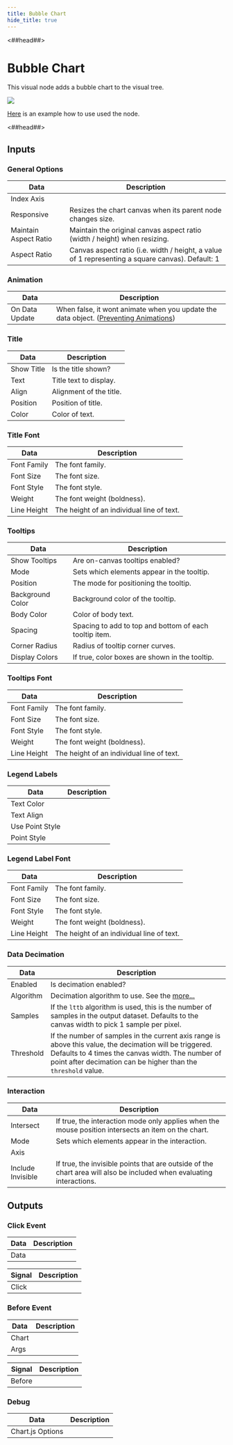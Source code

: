 ```yaml
---
title: Bubble Chart
hide_title: true
---
```


<##head##>

# Bubble Chart

This visual node adds a bubble chart to the visual tree.

<div className="ndl-image-with-background l">

![](/library/modules/chartjs/charts/bubble-chart.png)

</div>

[Here](../charts/bubble) is an example how to use used the node.

<##head##>

## Inputs

<div className="ndl-table-35-65">


### General Options

| Data                                                             | Description                                                                                                                                                          |
| ---------------------------------------------------------------- | -------------------------------------------------------------------------------------------------------------------------------------------------------------------- |
| <span className="ndl-data">Index Axis</span>                     |                                                                                                                                                                      |
| <span className="ndl-data">Responsive</span>                     | Resizes the chart canvas when its parent node changes size.                                                                                                          |
| <span className="ndl-data">Maintain Aspect Ratio</span>          | Maintain the original canvas aspect ratio (width / height) when resizing.                                                                                            |
| <span className="ndl-data">Aspect Ratio</span>                   | Canvas aspect ratio (i.e. width / height, a value of 1 representing a square canvas). Default: 1                                                                     |

### Animation

| Data                                                             | Description                                                                                                                                                          |
| ---------------------------------------------------------------- | -------------------------------------------------------------------------------------------------------------------------------------------------------------------- |
| <span className="ndl-data">On Data Update</span>                 | When false, it wont animate when you update the data object. ([Preventing Animations](https://www.chartjs.org/docs/latest/developers/updates.html#preventing-animations)) |

### Title

| Data                                                             | Description                                                                                                                                                          |
| ---------------------------------------------------------------- | -------------------------------------------------------------------------------------------------------------------------------------------------------------------- |
| <span className="ndl-data">Show Title</span>                     | Is the title shown?                                                                                                                                                  |
| <span className="ndl-data">Text</span>                           | Title text to display.                                                                                                                                               |
| <span className="ndl-data">Align</span>                          | Alignment of the title.                                                                                                                                              |
| <span className="ndl-data">Position</span>                       | Position of title.                                                                                                                                                   |
| <span className="ndl-data">Color</span>                          | Color of text.                                                                                                                                                       |

### Title Font

| Data                                                             | Description                                                                                                                                                          |
| ---------------------------------------------------------------- | -------------------------------------------------------------------------------------------------------------------------------------------------------------------- |
| <span className="ndl-data">Font Family</span>                    | The font family.                                                                                                                                                     |
| <span className="ndl-data">Font Size</span>                      | The font size.                                                                                                                                                       |
| <span className="ndl-data">Font Style</span>                     | The font style.                                                                                                                                                      |
| <span className="ndl-data">Weight</span>                         | The font weight (boldness).                                                                                                                                          |
| <span className="ndl-data">Line Height</span>                    | The height of an individual line of text.                                                                                                                            |

### Tooltips

| Data                                                             | Description                                                                                                                                                          |
| ---------------------------------------------------------------- | -------------------------------------------------------------------------------------------------------------------------------------------------------------------- |
| <span className="ndl-data">Show Tooltips</span>                  | Are on-canvas tooltips enabled?                                                                                                                                      |
| <span className="ndl-data">Mode</span>                           | Sets which elements appear in the tooltip.                                                                                                                           |
| <span className="ndl-data">Position</span>                       | The mode for positioning the tooltip.                                                                                                                                |
| <span className="ndl-data">Background Color</span>               | Background color of the tooltip.                                                                                                                                     |
| <span className="ndl-data">Body Color</span>                     | Color of body text.                                                                                                                                                  |
| <span className="ndl-data">Spacing</span>                        | Spacing to add to top and bottom of each tooltip item.                                                                                                               |
| <span className="ndl-data">Corner Radius</span>                  | Radius of tooltip corner curves.                                                                                                                                     |
| <span className="ndl-data">Display Colors</span>                 | If true, color boxes are shown in the tooltip.                                                                                                                       |

### Tooltips Font

| Data                                                             | Description                                                                                                                                                          |
| ---------------------------------------------------------------- | -------------------------------------------------------------------------------------------------------------------------------------------------------------------- |
| <span className="ndl-data">Font Family</span>                    | The font family.                                                                                                                                                     |
| <span className="ndl-data">Font Size</span>                      | The font size.                                                                                                                                                       |
| <span className="ndl-data">Font Style</span>                     | The font style.                                                                                                                                                      |
| <span className="ndl-data">Weight</span>                         | The font weight (boldness).                                                                                                                                          |
| <span className="ndl-data">Line Height</span>                    | The height of an individual line of text.                                                                                                                            |

### Legend Labels

| Data                                                             | Description                                                                                                                                                          |
| ---------------------------------------------------------------- | -------------------------------------------------------------------------------------------------------------------------------------------------------------------- |
| <span className="ndl-data">Text Color</span>                     |                                                                                                                                                                      |
| <span className="ndl-data">Text Align</span>                     |                                                                                                                                                                      |
| <span className="ndl-data">Use Point Style</span>                |                                                                                                                                                                      |
| <span className="ndl-data">Point Style</span>                    |                                                                                                                                                                      |

### Legend Label Font

| Data                                                             | Description                                                                                                                                                          |
| ---------------------------------------------------------------- | -------------------------------------------------------------------------------------------------------------------------------------------------------------------- |
| <span className="ndl-data">Font Family</span>                    | The font family.                                                                                                                                                     |
| <span className="ndl-data">Font Size</span>                      | The font size.                                                                                                                                                       |
| <span className="ndl-data">Font Style</span>                     | The font style.                                                                                                                                                      |
| <span className="ndl-data">Weight</span>                         | The font weight (boldness).                                                                                                                                          |
| <span className="ndl-data">Line Height</span>                    | The height of an individual line of text.                                                                                                                            |

### Data Decimation

| Data                                                             | Description                                                                                                                                                          |
| ---------------------------------------------------------------- | -------------------------------------------------------------------------------------------------------------------------------------------------------------------- |
| <span className="ndl-data">Enabled</span>                        | Is decimation enabled?                                                                                                                                               |
| <span className="ndl-data">Algorithm</span>                      | Decimation algorithm to use. See the [more...](https://www.chartjs.org/docs/latest/configuration/decimation.html#decimation-algorithms)                              |
| <span className="ndl-data">Samples</span>                        | If the `lttb` algorithm is used, this is the number of samples in the output dataset. Defaults to the canvas width to pick 1 sample per pixel.                       |
| <span className="ndl-data">Threshold</span>                      | If the number of samples in the current axis range is above this value, the decimation will be triggered. Defaults to 4 times the canvas width. The number of point after decimation can be higher than the `threshold` value. |

### Interaction

| Data                                                             | Description                                                                                                                                                          |
| ---------------------------------------------------------------- | -------------------------------------------------------------------------------------------------------------------------------------------------------------------- |
| <span className="ndl-data">Intersect</span>                      | If true, the interaction mode only applies when the mouse position intersects an item on the chart.                                                                  |
| <span className="ndl-data">Mode</span>                           | Sets which elements appear in the interaction.                                                                                                                       |
| <span className="ndl-data">Axis</span>                           |                                                                                                                                                                      |
| <span className="ndl-data">Include Invisible</span>              | If true, the invisible points that are outside of the chart area will also be included when evaluating interactions.                                                 |


</div>

## Outputs

<div className="ndl-table-35-65">


### Click Event

| Data                                                             | Description                                                                                                                                                          |
| ---------------------------------------------------------------- | -------------------------------------------------------------------------------------------------------------------------------------------------------------------- |
| <span className="ndl-data">Data</span>                           |                                                                                                                                                                      |

| Signal                                                           | Description                                                                                                                                                          |
| ---------------------------------------------------------------- | -------------------------------------------------------------------------------------------------------------------------------------------------------------------- |
| <span className="ndl-signal">Click</span>                        |                                                                                                                                                                      |

### Before Event

| Data                                                             | Description                                                                                                                                                          |
| ---------------------------------------------------------------- | -------------------------------------------------------------------------------------------------------------------------------------------------------------------- |
| <span className="ndl-data">Chart</span>                          |                                                                                                                                                                      |
| <span className="ndl-data">Args</span>                           |                                                                                                                                                                      |

| Signal                                                           | Description                                                                                                                                                          |
| ---------------------------------------------------------------- | -------------------------------------------------------------------------------------------------------------------------------------------------------------------- |
| <span className="ndl-signal">Before</span>                       |                                                                                                                                                                      |

### Debug

| Data                                                             | Description                                                                                                                                                          |
| ---------------------------------------------------------------- | -------------------------------------------------------------------------------------------------------------------------------------------------------------------- |
| <span className="ndl-data">Chart.js Options</span>               |                                                                                                                                                                      |


</div>
